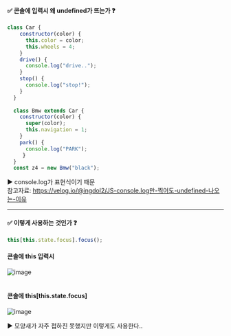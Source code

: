 #### ✅ 콘솔에 입력시 왜 undefined가 뜨는가 ❓
```javascript
class Car {
    constructor(color) { 
      this.color = color;
      this.wheels = 4;
    }
    drive() {
      console.log("drive..");
    }
    stop() {
      console.log("stop!");
    }
  }
  
  class Bmw extends Car {
    constructor(color) {
      super(color);
      this.navigation = 1;
    }
    park() {
      console.log("PARK");
     }
  }
  const z4 = new Bmw("black");
```

▶ console.log가 표현식이기 때문 <br/>
참고자료: https://velog.io/@ingdol2/JS-console.log만-찍어도-undefined-나오는-이유

---

#### ✅ 이렇게 사용하는 것인가 ❓
```javascript
this[this.state.focus].focus();
```

#### 콘솔에 this 입력시
![image](https://user-images.githubusercontent.com/96987560/205571257-0891728a-6b2d-4180-8ad0-14dd01e50c73.png)
<br/>
<br/>
#### 콘솔에 this[this.state.focus]
![image](https://user-images.githubusercontent.com/96987560/205572378-7f4f1a19-d512-4325-af4b-af3eae2779aa.png)

▶ 모양새가 자주 접하진 못했지만 이렇게도 사용한다..
